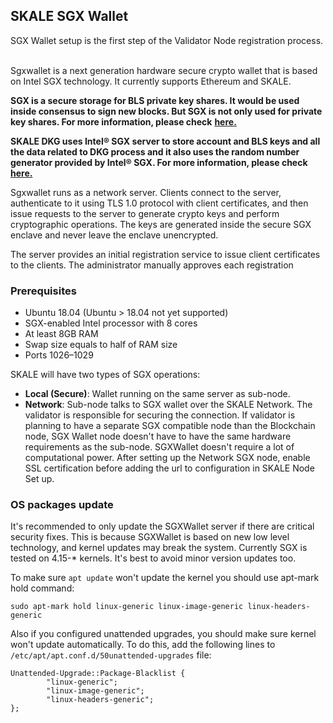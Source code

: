 ## SKALE SGX Wallet

SGX Wallet setup is the first step of the Validator Node registration process.  ‍

Sgxwallet is a next generation hardware secure crypto wallet that is based on Intel SGX technology. It currently supports Ethereum and SKALE.

**SGX is a secure storage for BLS private key shares. It would be used inside consensus to sign new blocks. But SGX is not only used for private key shares. For more information, please check** [**here.**](/validators/requirements)  

**SKALE DKG uses Intel® SGX server to store account and BLS keys and all the data related to DKG process and it also uses the random number generator provided by Intel® SGX. For more information, please check** [**here.**](/technology/skale-dkg) 

Sgxwallet runs as a network server. Clients connect to the server, authenticate to it using TLS 1.0 protocol with client certificates, and then issue requests to the server to generate crypto keys and perform cryptographic operations. The keys are generated inside the secure SGX enclave and never leave the enclave unencrypted.

The server provides an initial registration service to issue client certificates to the clients. The administrator manually approves each registration

### **Prerequisites**
-   Ubuntu 18.04 (Ubuntu > 18.04 not yet supported)
-   SGX-enabled Intel processor with 8 cores
-   At least 8GB RAM
-   Swap size equals to half of RAM size
-   Ports 1026–1029

SKALE will have two types of SGX operations:

-   **Local (Secure)**: Wallet running on the same server as sub-node.  
-   **Network**: Sub-node talks to SGX wallet over the SKALE Network. The validator is responsible for securing the connection. If validator is planning to have a separate SGX compatible node than the Blockchain node, SGX Wallet node doesn't have to have the same hardware requirements as the sub-node. SGXWallet doesn't require a lot of computational power. After setting up the Network SGX node, enable SSL certification before adding the url to configuration in SKALE Node Set up.

### OS packages update

It's recommended to only update the SGXWallet server if there are critical security fixes. This is because SGXWallet is based on new low level technology, and kernel updates may break the system. Currently SGX is tested on 4.15-* kernels. It's best to avoid minor version updates too.

To make sure `apt update` won't update the kernel you should use apt-mark hold command:

```shell
sudo apt-mark hold linux-generic linux-image-generic linux-headers-generic
```

Also if you configured unattended upgrades, you should make sure kernel won't update automatically. To do this, add the following lines to `/etc/apt/apt.conf.d/50unattended-upgrades` file:

```shell
Unattended-Upgrade::Package-Blacklist {
        "linux-generic";
        "linux-image-generic";
        "linux-headers-generic";
};
```